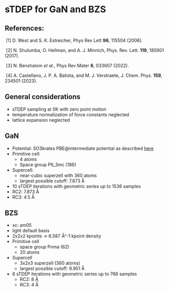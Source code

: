 sTDEP for GaN and BZS
===

## References:

​    [1] D. West and S. K. Estreicher, Phys Rev Lett **96**, 115504 (2006).  

​    [2] N. Shulumba, O. Hellman, and A. J. Minnich, Phys. Rev. Lett. **119**, 185901 (2017).  

​    [3] N. Benshalom *et al.*, Phys Rev Mater **6**, 033607 (2022).  

​    [4] A. Castellano, J. P. A. Batista, and M. J. Verstraete,  J. Chem. Phys. **159**, 234501 (2023). 

## General considerations

- sTDEP sampling at 0K with zero point motion
- temperature normalization of force constants neglected
- lattice expansion neglected

## GaN

- Potential: SO3krates PBE@intermediate potential as described [here](../SO3krates/README.md)
- Primitive cell:
    - 4 atoms
    - Space group P6_3mc (186)
- Supercell: 
    - near-cubic superzell with 360 atoms
    - largest possible cutoff: 7.873 Å
- 10 sTDEP iterations with geometric series up to 1536 samples
- RC2: 7.873 Å
- RC3: 4.5 Å

## BZS

- xc: am05
- light default basis
- 2x2x2 kpoints → 6.587  Å^-1 kpoint density
- Primitive cell
    - space group Pnma (62)
    - 20 atoms
- Supercell
    - 3x2x3 superzell (360 atoms)
    - largest possible cutoff: 9.951 Å
- 8 sTDEP iterations with geometric series up to 768 samples
    - RC2: 8 Å
    - RC3: 4 Å
